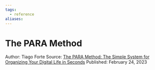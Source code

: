 ```yaml
---
tags:
  - reference
aliases:
---
```


# The PARA Method

Author: Tiago Forte
Source: [The PARA Method: The Simple System for Organizing Your Digital Life in Seconds](https://fortelabs.com/blog/para/)
Published: February 24, 2023
